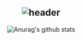 <div align="center"> 

![header](https://capsule-render.vercel.app/api?type=cylinder&color=BA55D3&height=150&section=header&text=GYEONGDONGBAEK&fontColor=ffffff&fontSize=70&animation=fadeIn&fontAlignY=55&desc=%20&descAlignY=62&descAlign=62)
---


![Anurag's github stats](https://github-readme-stats.vercel.app/api?username=GYEONGDONGBAEK&show_icons=true&theme=tokyonight)
 <!--
**GYEONGDONGBAEK/GYEONGDONGBAEK** is a ✨ _special_ ✨ repository because its `README.md` (this file) appears on your GitHub profile.

Here are some ideas to get you started:

- 🔭 I’m currently working on ...
- 🌱 I’m currently learning ...
- 👯 I’m looking to collaborate on ...
- 🤔 I’m looking for help with ...
- 💬 Ask me about ...
- 📫 How to reach me: ...
- 😄 Pronouns: ...
- ⚡ Fun fact: ...
-->

